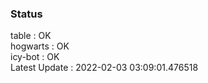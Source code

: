 ### Status


table : OK  
hogwarts : OK  
icy-bot : OK  
Latest Update : 2022-02-03 03:09:01.476518
